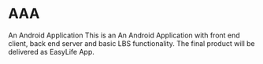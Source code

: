 # AAA
An Android Application
This is an An Android Application with front end client, back end server and basic LBS functionality.
The final product will be delivered as EasyLife App.
